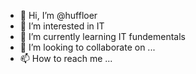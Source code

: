 - 👋 Hi, I’m @huffloer
- 👀 I’m interested in IT
- 🌱 I’m currently learning IT fundementals 
- 💞️ I’m looking to collaborate on ...
- 📫 How to reach me ...

<!---
huffloer/huffloer is a ✨ special ✨ repository because its `README.md` (this file) appears on your GitHub profile.
You can click the Preview link to take a look at your changes.
--->
